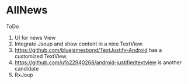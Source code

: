 # AllNews
ToDo

1. UI for news View
2. Integrate Jsoup and show content in a nice TextView.
3. https://github.com/bluejamesbond/TextJustify-Android has a customized TextView.
4. https://github.com/ufo22940268/android-justifiedtextview is another candidate
5. RxJoup
